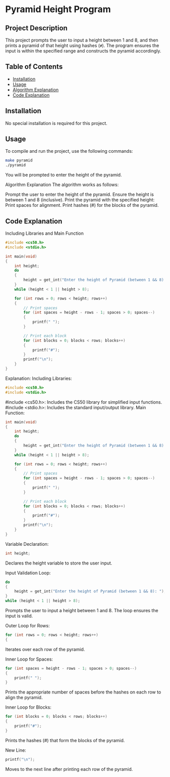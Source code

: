 # Pyramid Height Program

## Project Description
This project prompts the user to input a height between 1 and 8, and then prints a pyramid of that height using hashes (`#`). The program ensures the input is within the specified range and constructs the pyramid accordingly.

## Table of Contents
- [Installation](#installation)
- [Usage](#usage)
- [Algorithm Explanation](#algorithm-explanation)
- [Code Explanation](#code-explanation)

## Installation
No special installation is required for this project. 

## Usage
To compile and run the project, use the following commands:
```sh
make pyramid
./pyramid
```
You will be prompted to enter the height of the pyramid.

Algorithm Explanation
The algorithm works as follows:

Prompt the user to enter the height of the pyramid.
Ensure the height is between 1 and 8 (inclusive).
Print the pyramid with the specified height:
Print spaces for alignment.
Print hashes (#) for the blocks of the pyramid.
## Code Explanation
Including Libraries and Main Function
``` C
#include <cs50.h>
#include <stdio.h>

int main(void)
{
    int height;
    do
    {
        height = get_int("Enter the height of Pyramid (between 1 && 8): ");
    }
    while (height < 1 || height > 8);

    for (int rows = 0; rows < height; rows++)
    {
        // Print spaces
        for (int spaces = height - rows - 1; spaces > 0; spaces--)
        {
            printf(" ");
        }

        // Print each block
        for (int blocks = 0; blocks < rows; blocks++)
        {
            printf("#");
        }
        printf("\n");
    }
}
```
Explanation:
Including Libraries:

```C
#include <cs50.h>
#include <stdio.h>
```
#include <cs50.h>: Includes the CS50 library for simplified input functions.
#include <stdio.h>: Includes the standard input/output library.
Main Function:

```C
int main(void)
{
    int height;
    do
    {
        height = get_int("Enter the height of Pyramid (between 1 && 8): ");
    }
    while (height < 1 || height > 8);

    for (int rows = 0; rows < height; rows++)
    {
        // Print spaces
        for (int spaces = height - rows - 1; spaces > 0; spaces--)
        {
            printf(" ");
        }

        // Print each block
        for (int blocks = 0; blocks < rows; blocks++)
        {
            printf("#");
        }
        printf("\n");
    }
}
```
Variable Declaration:

```C
int height;
```
Declares the height variable to store the user input.

Input Validation Loop:

```C
do
{
    height = get_int("Enter the height of Pyramid (between 1 && 8): ");
}
while (height < 1 || height > 8);
```
Prompts the user to input a height between 1 and 8. The loop ensures the input is valid.

Outer Loop for Rows:

```C
for (int rows = 0; rows < height; rows++)
{
```
Iterates over each row of the pyramid.

Inner Loop for Spaces:

``` C
for (int spaces = height - rows - 1; spaces > 0; spaces--)
{
    printf(" ");
}
```
Prints the appropriate number of spaces before the hashes on each row to align the pyramid.

Inner Loop for Blocks:

```C
for (int blocks = 0; blocks < rows; blocks++)
{
    printf("#");
}
```
Prints the hashes (#) that form the blocks of the pyramid.

New Line:

```C
printf("\n");
```
Moves to the next line after printing each row of the pyramid.
